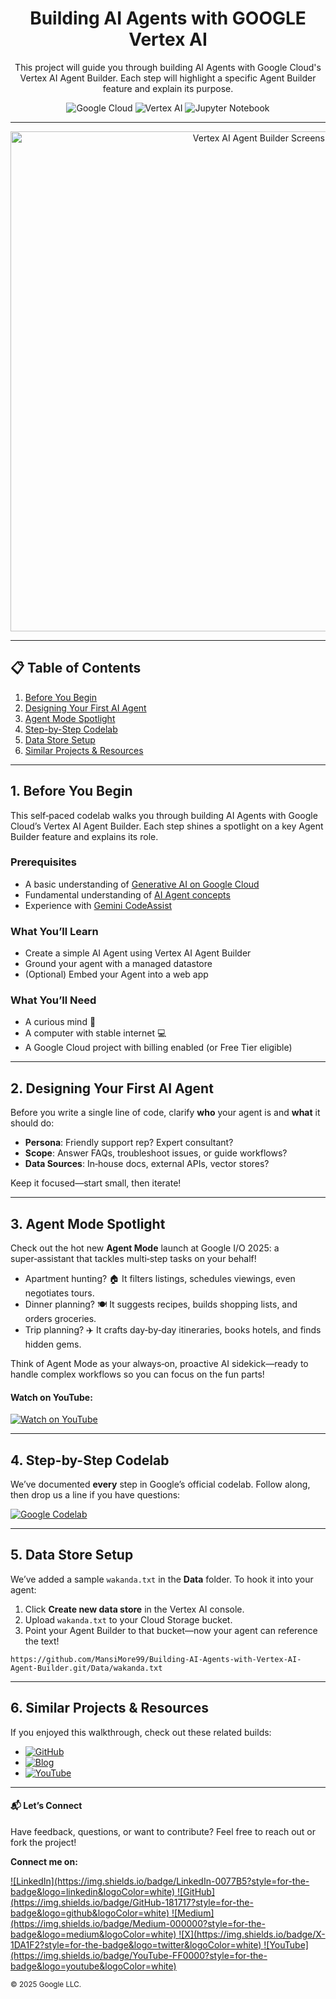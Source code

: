<h1 align="center"> Building AI Agents with GOOGLE Vertex AI </h1>

<p align="center">
This project will guide you through building AI Agents with Google Cloud's Vertex AI Agent Builder. Each step will highlight a specific Agent Builder feature and explain its purpose.
</p>

<p align="center">
  <img src="https://img.shields.io/badge/Google%20Cloud-blue" alt="Google Cloud" />
  <img src="https://img.shields.io/badge/Vertex%20AI-brightgreen" alt="Vertex AI" />
  <img src="https://img.shields.io/badge/Jupyter%20Notebook-orange" alt="Jupyter Notebook" />
</p>

---

<p align="center">
  <img width="800" alt="Vertex AI Agent Builder Screenshot" src="https://github.com/user-attachments/assets/003f0645-bf7d-4dce-b635-45d17e8394a9" />
</p>

---

## 📋 Table of Contents

1. [Before You Begin](#before-you-begin)  
2. [Designing Your First AI Agent](#designing-your-first-ai-agent)  
3. [Agent Mode Spotlight](#agent-mode-spotlight)  
4. [Step-by-Step Codelab](#step-by-step-codelab)  
5. [Data Store Setup](#data-store-setup)  
6. [Similar Projects & Resources](#similar-projects--resources)

---

## 1. Before You Begin

This self‑paced codelab walks you through building AI Agents with Google Cloud’s Vertex AI Agent Builder. Each step shines a spotlight on a key Agent Builder feature and explains its role.

### Prerequisites

- A basic understanding of [Generative AI on Google Cloud](https://cloud.google.com/ai/generative-ai?hl=en)
- Fundamental understanding of [AI Agent concepts](https://cloud.google.com/dialogflow/cx/docs/concept/playbook)  
- Experience with [Gemini CodeAssist](https://codeassist.google/products/business)

### What You’ll Learn

- Create a simple AI Agent using Vertex AI Agent Builder  
- Ground your agent with a managed datastore  
- (Optional) Embed your Agent into a web app  

### What You’ll Need

- A curious mind 🧠  
- A computer with stable internet 💻  
- A Google Cloud project with billing enabled (or Free Tier eligible)  

---

## 2. Designing Your First AI Agent

Before you write a single line of code, clarify **who** your agent is and **what** it should do:

- **Persona**: Friendly support rep? Expert consultant?  
- **Scope**: Answer FAQs, troubleshoot issues, or guide workflows?  
- **Data Sources**: In‑house docs, external APIs, vector stores?  

Keep it focused—start small, then iterate!

---

## 3. Agent Mode Spotlight

Check out the hot new **Agent Mode** launch at Google I/O 2025: a super‑assistant that tackles multi‑step tasks on your behalf!  
- Apartment hunting? 🏠 It filters listings, schedules viewings, even negotiates tours.  
- Dinner planning? 🍽️ It suggests recipes, builds shopping lists, and orders groceries.  
- Trip planning? ✈️ It crafts day‑by‑day itineraries, books hotels, and finds hidden gems.  

Think of Agent Mode as your always‑on, proactive AI sidekick—ready to handle complex workflows so you can focus on the fun parts!

#### Watch on YouTube:

[![Watch on YouTube](https://img.shields.io/badge/YouTube-Play-red?logo=youtube)](https://youtu.be/ofFR2bZY0i8?si=8rUfJ7ePXErVgskR)

---

## 4. Step-by-Step Codelab

We’ve documented **every** step in Google’s official codelab. Follow along, then drop us a line if you have questions:

[![Google Codelab](https://img.shields.io/badge/Google%20Codelab-Step%20by%20Step-orange?logo=google)](https://codelabs.developers.google.com/devsite/codelabs/building-ai-agents-vertexai?hl=en#1)

---

## 5. Data Store Setup

We’ve added a sample `wakanda.txt` in the **Data** folder. To hook it into your agent:

1. Click **Create new data store** in the Vertex AI console.  
2. Upload `wakanda.txt` to your Cloud Storage bucket.  
3. Point your Agent Builder to that bucket—now your agent can reference the text!

```text
https://github.com/MansiMore99/Building-AI-Agents-with-Vertex-AI-Agent-Builder.git/Data/wakanda.txt
```
---

## 6. Similar Projects & Resources

If you enjoyed this walkthrough, check out these related builds:

- [![GitHub](https://img.shields.io/badge/GitHub-Chatbot%20Repo-black?logo=github)](https://github.com/MansiMore99/Fitness-ChatBot-using-LLM-on-Google-Cloud-Platform)  
- [![Blog](https://img.shields.io/badge/Blog-Tutorial%20Post-blue?logo=medium)](https://medium.com/@mansi.more943/chatbot-for-website-using-vertex-ai-agent-builder-on-google-cloud-platform-41737d030a42)  
- [![YouTube](https://img.shields.io/badge/YouTube-Demo%20Video-red?logo=youtube)](https://youtu.be/Tz4grh6GTXs?si=PYESvK6-UKZkW5bQ)  

---

#### 📬 Let’s Connect
Have feedback, questions, or want to contribute? Feel free to reach out or fork the project!

**Connect me on:**

<a href="https://www.linkedin.com/in/mansimore9/">
  ![LinkedIn](https://img.shields.io/badge/LinkedIn-0077B5?style=for-the-badge&logo=linkedin&logoColor=white)
</a>

<a href="https://github.com/MansiMore99">
  ![GitHub](https://img.shields.io/badge/GitHub-181717?style=for-the-badge&logo=github&logoColor=white)
</a>

<a href="https://medium.com/@mansi.more943">
  ![Medium](https://img.shields.io/badge/Medium-000000?style=for-the-badge&logo=medium&logoColor=white)
</a>

<a href="https://x.com/MansiMore99">
  ![X](https://img.shields.io/badge/X-1DA1F2?style=for-the-badge&logo=twitter&logoColor=white)
</a>

<a href="https://www.youtube.com/@tech_girl-m9">
  ![YouTube](https://img.shields.io/badge/YouTube-FF0000?style=for-the-badge&logo=youtube&logoColor=white)
</a>

<sub>© 2025 Google LLC.</sub>
